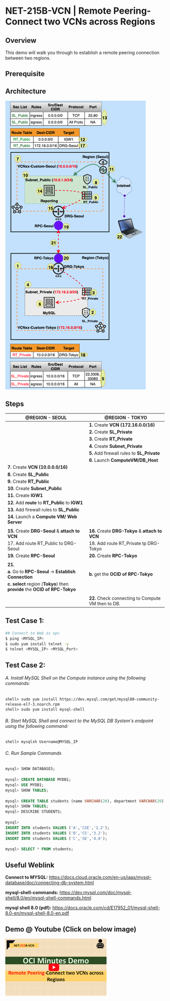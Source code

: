 # NET-215B-VCN | Remote Peering-Connect two VCNs across Regions



## Overview

This demo will walk you through to establish a remote peering connection between two regions.

## Prerequisite



## Architecture

![NET-215B-VCN_arch_800x800](img/NET-215B-VCN_arch_800x800.png)

## Steps

| @REGION - SEOUL                                              | @REGION - TOKYO                                     |
| ------------------------------------------------------------ | --------------------------------------------------- |
|                                                              | **1.** Create **VCN (172.16.0.0/16)**               |
|                                                              | **2.** Create **SL_Private**                        |
|                                                              | **3.** Create **RT_Private**                        |
|                                                              | **4.** Create **Subnet_Private**                    |
|                                                              | **5.** Add firewall rules to **SL_Private**         |
|                                                              | **6.** Launch **ComputeVM/DB_Host**                 |
| **7.** Create **VCN (10.0.0.0/16)**                          |                                                     |
| **8.** Create **SL_Public**                                  |                                                     |
| **9.** Create **RT_Public**                                  |                                                     |
| **10.** Create **Subnet_Public**                             |                                                     |
| **11.** Create **IGW1**                                      |                                                     |
| **12.** Add **route** to **RT_Public** to **IGW1**           |                                                     |
| **13.** Add firewall rules to **SL_Public**                  |                                                     |
| **14.** Launch a **Compute VM/ Web Server**                  |                                                     |
|                                                              |                                                     |
| **15.** Create **DRG-Seoul** & **attach to VCN**             | **16.** Create **DRG-Tokyo** & **attach to VCN**    |
| 17. Add route RT_Public to DRG-Seoul                         | 18. Add route RT_Private tp DRG-Tokyo               |
| **19.** Create **RPC-Seoul**                                 | **20.** Create **RPC-Tokyo**                        |
|                                                              |                                                     |
| **21.**                                                      |                                                     |
| **a.** Go to **RPC-Seoul** -> **Establish Connection**       | **b.** get the **OCID of RPC-Tokyo**                |
| **c.** **select** region (**Tokyo**) then **provide** the **OCID of RPC-Tokyo** |                                                     |
|                                                              |                                                     |
|                                                              | **22.** Check  connecting to Compute VM then to DB. |

## Test Case 1:

```bash
## Connect to Web as opc
$ ping <MYSQL_IP>
$ sudo yum install telnet -y
$ telnet <MYSQL_IP> <MYSQL_Port>
```

## Test Case 2:

###### A. Install MySQL Shell on the Compute instance using the following commands:

```shell
shell> sudo yum install https://dev.mysql.com/get/mysql80-community-release-el7-3.noarch.rpm
shell> sudo yum install mysql-shell
```

###### B. Start MySQL Shell and connect to the MySQL DB System's endpoint using the following command:

```
shell> mysqlsh Username@MYSQL_IP
```

###### C. Run Sample Commands

```sql
mysql> SHOW DATABASES; 

mysql> CREATE DATABASE MYDB1;
mysql> USE MYDB1;
mysql> SHOW TABLES;

mysql> CREATE TABLE students (name VARCHAR(20), department VARCHAR(20), gpa VARCHAR(10));
mysql> SHOW TABLES;
mysql> DESCRIBE STUDENTS;

mysql>
INSERT INTO students VALUES ('A','CSE','2.2');
INSERT INTO students VALUES ('B','CS','3.2');
INSERT INTO students VALUES ('C','SE','4.0');

mysql> SELECT * FROM students;
```

## Useful Weblink

**Connect to MYSQL:** https://docs.cloud.oracle.com/en-us/iaas/mysql-database/doc/connecting-db-system.html

**mysql-shell-commands:** https://dev.mysql.com/doc/mysql-shell/8.0/en/mysql-shell-commands.html

**mysql shell 8.0 (pdf):** https://docs.oracle.com/cd/E17952_01/mysql-shell-8.0-en/mysql-shell-8.0-en.pdf



## Demo @ Youtube (Click on below image)

[![NET-215B-VCN_thumbnail_320x320](img/NET-215B-VCN_thumbnail_320x320.png)](https://youtu.be/59uyIrfd1IY "Click to watch on YouTube")





